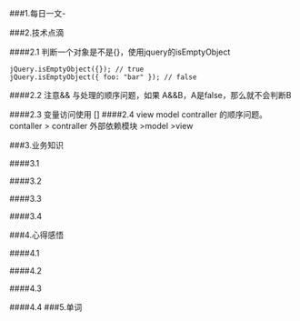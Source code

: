 ###1.每日一文-[]()

###2.技术点滴

####2.1 判断一个对象是不是{}，使用jquery的isEmptyObject

```
jQuery.isEmptyObject({}); // true
jQuery.isEmptyObject({ foo: "bar" }); // false
```

####2.2 注意&& 与处理的顺序问题，如果 A&&B，A是false，那么就不会判断B

####2.3 变量访问使用  []
####2.4 view model contraller  的顺序问题。contaller > contraller 外部依赖模块 >model  >view

###3.业务知识

####3.1 

####3.2

####3.3

####3.4

###4.心得感悟

####4.1

####4.2

####4.3

####4.4
###5.单词
